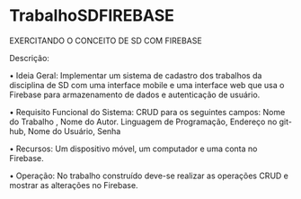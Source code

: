 # TrabalhoSDFIREBASE
 EXERCITANDO O CONCEITO DE SD COM FIREBASE
 
 Descrição: 


• Ideia Geral: Implementar um sistema de cadastro dos trabalhos da disciplina de SD com uma interface mobile e uma interface web que usa   o Firebase para armazenamento de dados e autenticação de usuário.


• Requisito Funcional do Sistema: CRUD para os seguintes campos: Nome do Trabalho , Nome do Autor. Linguagem de Programação, Endereço no   git-hub, Nome do Usuário, Senha 


• Recursos: Um dispositivo móvel, um computador e uma conta no Firebase. 


• Operação: No trabalho construído deve-se realizar as operações CRUD e mostrar as alterações no Firebase.
